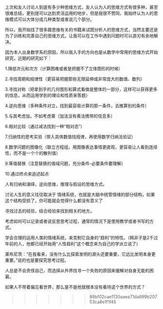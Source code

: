 上次和友人讨论人到底有多少种思维方式，友人认为人的思维方式有很多种，甚至很难总结，更别提可以达到灵活运用的地步，但是我很不赞同，我始终认为人的思维模式可以大体分成几种类型或者说几个部分。

所以，我开始找了很多跟思维有关的书籍来试图分析人的思维方式，当然主要还是为了训练和完善自己的思维方式，让我可以在工作中遇到问题时可以游刃有余地解决。

因为本人出身数学系的原因，所以我入手的方向也是从数学中常用的思维方式开始研究，近期的研究如下：

1.降低次元和次方（计算困难或者是把握不了立体图形的时候）

2.寻找周期和规律性（更容易把握那些无限延伸或非常庞大的数值、数列）

3.寻找对称（把拿到手的几何图形和算式看做是整体的一部分，这样可以获得更多的信息，从而运用学到的理论和性质来答题）

4.逆向思维（多种条件对立，找到最容易计算的那一条件，去推算别的条件）

5.与其考虑加，不如考虑乘（加法没有乘法携带的信息多）

6.相对比较（通过减法找到一种“相对态”）

7.归纳性的思考实验（带入具体数值找规律，再使用数学归纳法验证）

8.数学问题的图像化（联立方程组，用图像表达事情更直观，更容易让人看到连续性，而不是一个个的散列值）

9.等值替换（注意替换的值域问题，充分条件-必要条件要理解）

10.通过终点来追述起点


人有归纳和演绎，逆向思维，推理与假设的思维方式。

讨论人生的意义往往取决于 情绪系统，也就是大脑中统管情绪的部分结构，如果这个结构受损了，你可能就会觉得什么都没有意义了

寻找过去的经验，结合经验来找到相关的地方。

考虑如何可以记录或者说反思思考过程，通常的情况下是使用教学或者书写的方式。

学会合理的运用人类的情绪系统，来克制它自身的“趋利”的特性。（韩非子是2千过年前的人，他都已经开始用“人性趋利”这个概念来为自己的学派立说了）

莱布尼茨：“在我看来，没有什么比探索发明的源头还要重要，它远比发明本身更重要。”说的也是要探究思考过程。

人总是不会责怪自己，而选择从外界找寻一个失败的原因来缓解对自身无能的困窘。

如果人不带着偏见看世界，那么是不是他就根本没有看待这个世界的方式？
>>>>>>> 88bf02cae1130aaea71da899b20753ca8e1f1f45
